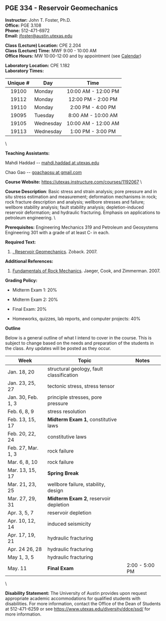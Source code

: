 <!--
.. title: Syllabus
.. slug: index
.. date: 2017-01-17 08:00:00 UTC-05:00
.. template: notitle.tmpl
.. description: PGE 334 - Reservoir Geomechanics syllabus page
-->

## PGE 334 - Reservoir Geomechanics 


**Instructor:** John T. Foster, Ph.D. \
**Office:** PGE 3.108 \
**Phone:** 512-471-6972 \
**Email:** [jfoster@austin.utexas.edu](mailto:jfoster@austin.utexas.com)


**Class (Lecture) Location:** CPE 2.204 \
**Class (Lecture) Time:** MWF 9:00 - 10:00 AM \
**Office Hours:** MW 10:00-12:00 and by appointment (see <a href="http://johnfoster.pge.utexas.edu/calendar/" target="_blank">Calendar</a>)


**Laboratory Location:** CPE 1.182 \
**Laboratory Times:**


|Unique #| Day | Time |
|:------:|-----|:----:|
|19100  | Monday | 10:00 AM - 12:00 PM |
|19112  | Monday | 12:00 PM - 2:00 PM |
|19110  | Monday | 2:00 PM - 4:00 PM |
|19095  | Tuesday | 8:00 AM - 10:00 AM |
|19105  | Wednesday | 10:00 AM - 12:00 AM |
|19113  | Wednesday | 1:00 PM - 3:00 PM |

\


**Teaching Assistants:** 

Mahdi Haddad -- [mahdi.haddad at utexas.edu](mailto:mahdi.haddad@utexas.edu) 

Chao Gao -- [goachaosu at gmail.com](mailto:gaochaoseu@gmail.com) 


**Course Website:** <https://utexas.instructure.com/courses/1192067> \


**Course Description**: Basic stress and strain analysis; pore pressure and in situ stress estimation and measurement; deformation mechanisms in rock; rock fracture description and analysis; wellbore stresses and failure; wellbore stability analysis; fault stability analysis; depletion-induced reservoir deformation; and hydraulic fracturing. Emphasis on applications to petroleum engineering. \


**Prerequisites:** Engineering Mechanics 319 and Petroleum and Geosystems Engineering 301 with a grade of at least C- in each.


**Required Text:**

1. <a href="https://www.amazon.com/Reservoir-Geomechanics-Mark-D-Zoback/dp/0521146194/ref=asap_bc?ie=UTF8" target="_blank">. Reservoir Geomechanics</a>. Zoback. 2007. 

**Additional References:**

1. <a href="http://www.amazon.com/Fundamentals-Rock-Mechanics-John-Jaeger/dp/0632057599/ref=pd_bxgy_b_img_z" target="_blank">Fundamentals of Rock Mechanics</a>. Jaeger, Cook, and Zimmerman. 2007.


**Grading Policy:**

 * Midterm Exam 1: 20%

 * Midterm Exam 2: 20%

 * Final Exam: 20%

 * Homeworks, quizzes, lab reports, and computer projects: 40%


**Outline**

Below is a general outline of what I intend to cover in the course.  This is subject to change based on the needs and preparation of the students in the class.  Any updates will be posted as they occur.

| Week            | Topic               | Notes     |
|-----------------|---------------------|-----------|
| Jan. 18, 20     | structural geology, fault classification | |
| Jan. 23, 25, 27 | tectonic stress, stress tensor  | |
| Jan. 30, Feb. 1, 3    | principle stresses,  pore pressure | |
| Feb. 6, 8, 9  | stress resolution | |
| Feb. 13, 15, 17 | **Midterm Exam 1**, constitutive laws | |
| Feb. 20, 22, 24 | constitutive laws | |
| Feb. 27, Mar. 1, 3       | rock failure | |
| Mar. 6, 8, 10     | rock failure | |
| Mar. 13, 15, 17     | **Spring Break** | |
| Mar. 21, 23, 25     | wellbore failure, stability, design | |
| Mar. 27, 29, 31  | **Midterm Exam 2**, reservoir depletion | |
| Apr. 3, 5, 7       | reservoir depletion | |
| Apr. 10, 12, 14       | induced seismicity | |
| Apr. 17, 19, 21    | hydraulic fracturing | |
| Apr. 24 26, 28    | hydraulic fracturing | |
| May 1, 3, 5      | hydraulic fracturing | |
| May. 11         | **Final Exam** | 2:00 - 5:00 PM |

\

**Disability Statement:** The University of Austin provides upon request appropriate academic accommodations for qualified students with disabilities. For more information, contact the Office of the Dean of Students at 512-471-6259 or see <a href="https://www.utexas.edu/diversity/ddce/ssd/" target="_blank">https://www.utexas.edu/diversity/ddce/ssd/</a> for more information.
